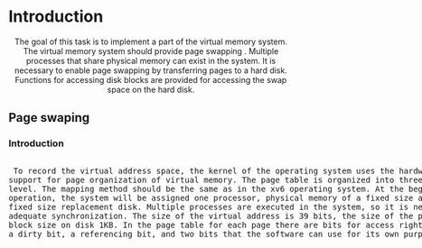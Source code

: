# Introduction

<p align = "center">The goal of this task is to implement a part of the virtual memory system. The virtual memory system should provide page swapping . Multiple processes that share physical memory can exist in the system.  It is necessary to enable page swapping by transferring pages to a hard disk. Functions for accessing disk blocks are provided for accessing the swap space on the hard disk.
</p>

## Page swaping

### Introduction

<style>
.fixed-width {
  display: inline-block;
  width: 100%;
  font-family: monospace;
  white-space: pre;
}
</style>

<p class = "fixed-width"> To record the virtual address space, the kernel of the operating system uses the hardware one
support for page organization of virtual memory. The page table is organized into three
level. The mapping method should be the same as in the xv6 operating system. At the beginning
operation, the system will be assigned one processor, physical memory of a fixed size and space on
fixed size replacement disk. Multiple processes are executed in the system, so it is necessary to ensure
adequate synchronization. The size of the virtual address is 39 bits, the size of the page is 4KB, while the
block size on disk 1KB. In the page table for each page there are bits for access rights,
a dirty bit, a referencing bit, and two bits that the software can use for its own purposes. </p>



